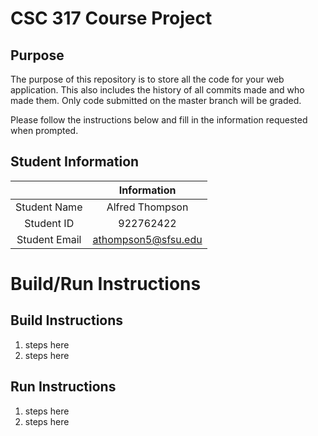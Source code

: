 # CSC 317 Course Project

## Purpose

The purpose of this repository is to store all the code for your web application. This also includes the history of all commits made and who made them. Only code submitted on the master branch will be graded.

Please follow the instructions below and fill in the information requested when prompted.

## Student Information

|               |     Information     |
|:-------------:|:-------------------:|
| Student Name  |   Alfred Thompson   |
| Student ID    |      922762422      |
| Student Email | athompson5@sfsu.edu |



# Build/Run Instructions

## Build Instructions
1. steps here
2. steps here

## Run Instructions
1. steps here
2. steps here 
